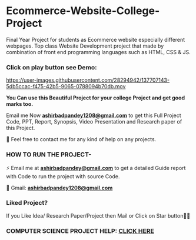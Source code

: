 # Ecommerce-Website-College-Project
Final Year Project for students as Ecommerce website especially different webpages. Top class Website Development project that made by combination of front end programming languages such as HTML, CSS &amp; JS.

### Click on play button see Demo:

https://user-images.githubusercontent.com/28294942/137707143-5db5ccac-f475-42b5-9065-0788094b70db.mov



**You Can use this Beautiful Project for your college Project and get good marks too.**

Email me Now **ashirbadpandey1208@gmail.com** to get this Full Project Code, PPT, Report, Synopsis, Video Presentation and Research paper of this Project.

💌 Feel free to contact me for any kind of help on any projects.
 
### HOW TO RUN THE PROJECT-
⚡ Email me at **ashirbadpandey@gmail.com** to get a detailed Guide report with Code to run the project with source Code.


💬 Gmail: **ashirbadpandey1208@gmail.com**



### Liked Project?
If you Like Idea/ Research Paper/Project then Mail or Click on Star button🙏🏻

### COMPUTER SCIENCE PROJECT HELP: [CLICK HERE](https://www.cse-projects.com)
